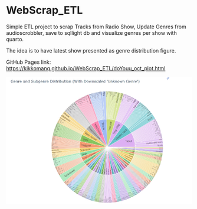# WebScrap_ETL

Simple ETL project to scrap Tracks from Radio Show, Update Genres from audioscrobbler, save to sqllight db and visualize genres per show with quarto.

The idea is to have latest show presented as genre distribution figure.

GitHub Pages link: https://kikkomanq.github.io/WebScrap_ETL/doYouu_oct_plot.html

![1729193035637](image/README/1729193035637.png)
